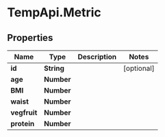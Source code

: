 # TempApi.Metric

## Properties

Name | Type | Description | Notes
------------ | ------------- | ------------- | -------------
**id** | **String** |  | [optional] 
**age** | **Number** |  | 
**BMI** | **Number** |  | 
**waist** | **Number** |  | 
**vegfruit** | **Number** |  | 
**protein** | **Number** |  | 


